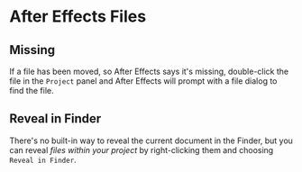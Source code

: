 # After Effects Files

## Missing

If a file has been moved, so After Effects says it's missing, double-click the file in the `Project` panel and After Effects will prompt with a file dialog to find the file.

## Reveal in Finder

There's no built-in way to reveal the current document in the Finder, but you can reveal *files within your project* by right-clicking them and choosing `Reveal in Finder`.
